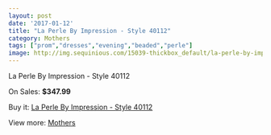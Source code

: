 ```yaml
---
layout: post
date: '2017-01-12'
title: "La Perle By Impression - Style 40112"
category: Mothers
tags: ["prom","dresses","evening","beaded","perle"]
image: http://img.sequinious.com/15039-thickbox_default/la-perle-by-impression-style-40112.jpg
---
```

La Perle By Impression - Style 40112

On Sales: **$347.99**
<a href="https://www.sequinious.com/mothers/7094-la-perle-by-impression-style-40112.html"><amp-img layout="responsive" width="600" height="600" src="//img.sequinious.com/15039-thickbox_default/la-perle-by-impression-style-40112.jpg" alt="La Perle By Impression - Style 40112 0" /></a>
<a href="https://www.sequinious.com/mothers/7094-la-perle-by-impression-style-40112.html"><amp-img layout="responsive" width="600" height="600" src="//img.sequinious.com/15040-thickbox_default/la-perle-by-impression-style-40112.jpg" alt="La Perle By Impression - Style 40112 1" /></a>

Buy it: [La Perle By Impression - Style 40112](https://www.sequinious.com/mothers/7094-la-perle-by-impression-style-40112.html "La Perle By Impression - Style 40112")

View more: [Mothers](https://www.sequinious.com/6-mothers "Mothers")